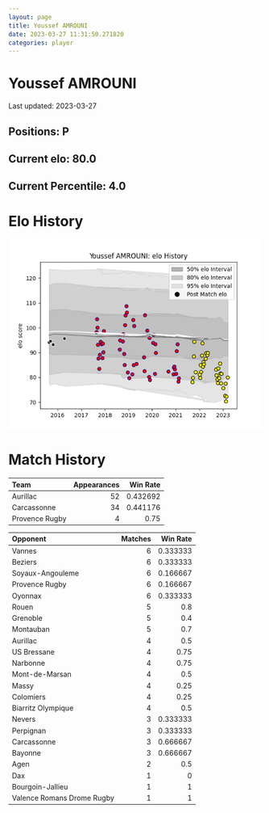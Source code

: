 ```yaml
---  
layout: page  
title: Youssef AMROUNI  
date: 2023-03-27 11:31:50.271820  
categories: player  
---
```

# Youssef AMROUNI


Last updated: 2023-03-27
## Positions: P

## Current elo: 80.0

## Current Percentile: 4.0

# Elo History


![elo history](history_YoussefAMROUNI.png)
# Match History


| Team           |   Appearances |   Win Rate |
|:---------------|--------------:|-----------:|
| Aurillac       |            52 |   0.432692 |
| Carcassonne    |            34 |   0.441176 |
| Provence Rugby |             4 |   0.75     |

| Opponent                   |   Matches |   Win Rate |
|:---------------------------|----------:|-----------:|
| Vannes                     |         6 |   0.333333 |
| Beziers                    |         6 |   0.333333 |
| Soyaux-Angouleme           |         6 |   0.166667 |
| Provence Rugby             |         6 |   0.166667 |
| Oyonnax                    |         6 |   0.333333 |
| Rouen                      |         5 |   0.8      |
| Grenoble                   |         5 |   0.4      |
| Montauban                  |         5 |   0.7      |
| Aurillac                   |         4 |   0.5      |
| US Bressane                |         4 |   0.75     |
| Narbonne                   |         4 |   0.75     |
| Mont-de-Marsan             |         4 |   0.5      |
| Massy                      |         4 |   0.25     |
| Colomiers                  |         4 |   0.25     |
| Biarritz Olympique         |         4 |   0.5      |
| Nevers                     |         3 |   0.333333 |
| Perpignan                  |         3 |   0.333333 |
| Carcassonne                |         3 |   0.666667 |
| Bayonne                    |         3 |   0.666667 |
| Agen                       |         2 |   0.5      |
| Dax                        |         1 |   0        |
| Bourgoin-Jallieu           |         1 |   1        |
| Valence Romans Drome Rugby |         1 |   1        |
